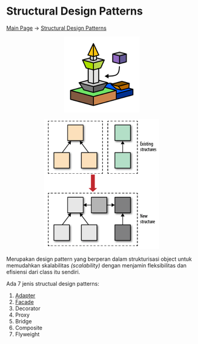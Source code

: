 # Structural Design Patterns

[Main Page](..) → [Structural Design Patterns](#)

<p align="center" style="text-align:center"><img src="/assets/img/pattern/structural.png" alt="Structural Design Patterns" height="200" class="thumbnail" /></p>

<p align="center" style="text-align:center"><img src="/assets/img/structural/structural-model.png" alt="Structural Design Pattern Model" class="center" /></p>

Merupakan design pattern yang berperan dalam strukturisasi object untuk memudahkan skalabilitas _(scalability)_ dengan menjamin fleksibilitas dan efisiensi dari class itu sendiri.

Ada 7 jenis structual design patterns:

1. [Adapter](Adapter)
2. [Facade](Facade)
3. Decorator
4. Proxy
5. Bridge
6. Composite
7. Flyweight
